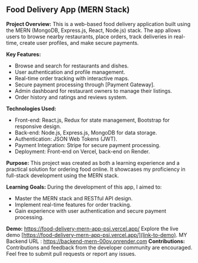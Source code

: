 ## Food Delivery App (MERN Stack)

**Project Overview:**
This is a web-based food delivery application built using the MERN (MongoDB, Express.js, React, Node.js) stack. The app allows users to browse nearby restaurants, place orders, track deliveries in real-time, create user profiles, and make secure payments.

**Key Features:**
- Browse and search for restaurants and dishes.
- User authentication and profile management.
- Real-time order tracking with interactive maps.
- Secure payment processing through [Payment Gateway].
- Admin dashboard for restaurant owners to manage their listings.
- Order history and ratings and reviews system.

**Technologies Used:**
- Front-end: React.js, Redux for state management, Bootstrap for responsive design.
- Back-end: Node.js, Express.js, MongoDB for data storage.
- Authentication: JSON Web Tokens (JWT).
- Payment Integration: Stripe for secure payment processing.
- Deployment: Front-end on Vercel, back-end on Render.

**Purpose:**
This project was created as both a learning experience and a practical solution for ordering food online. It showcases my proficiency in full-stack development using the MERN stack.

**Learning Goals:**
During the development of this app, I aimed to:
- Master the MERN stack and RESTful API design.
- Implement real-time features for order tracking.
- Gain experience with user authentication and secure payment processing.

**Demo:**
https://food-delivery-mern-app-psi.vercel.app/
Explore the live demo [https://food-delivery-mern-app-psi.vercel.app/](link-to-demo).
MY Backend URL : https://backend-mern-00ov.onrender.com
**Contributions:**
Contributions and feedback from the developer community are encouraged. Feel free to submit pull requests or report any issues.




